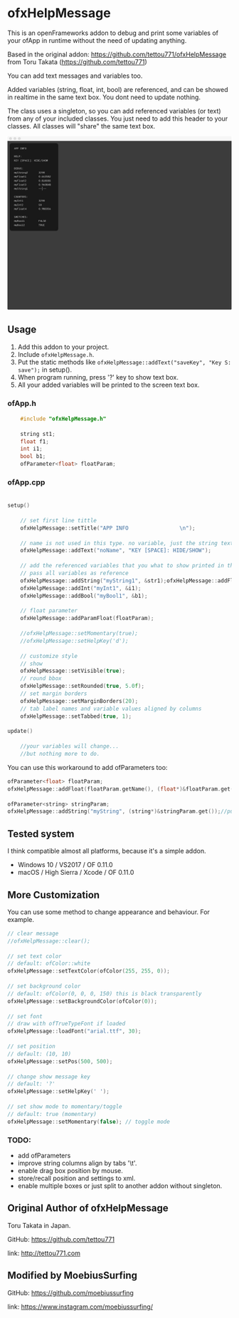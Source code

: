 # ofxHelpMessage

This is an openFrameworks addon to debug and print some variables of your ofApp in runtime without the need of updating anything.
 
Based in the original addon: https://github.com/tettou771/ofxHelpMessage from Toru Takata (https://github.com/tettou771)

You can add text messages and variables too.

Added variables (string, float, int, bool) are referenced, and can be showed in realtime in the same text box.
You dont need to update nothing.

The class uses a singleton, so you can add referenced variables (or text) from any of your included classes. You just need to add this header to your classes. All classes will "share" the same text box.


![Alt text](/screenshot.jpg?raw=true "MoebiusSurfing")


## Usage

1. Add this addon to your project.
1. Include `ofxHelpMessage.h`.
1. Put the static methods like `ofxHelpMessage::addText("saveKey", "Key S: save");` in setup().
1. When program running, press '?' key to show text box.
1. All your added variables will be printed to the screen text box.

### ofApp.h
```cpp
    #include "ofxHelpMessage.h"

    string st1;
    float f1;
    int i1;
    bool b1;
    ofParameter<float> floatParam;
```

### ofApp.cpp
```cpp 

setup()

    // set first line tittle
    ofxHelpMessage::setTitle("APP INFO                \n");
    
    // name is not used in this type. no variable, just the string text
    ofxHelpMessage::addText("noName", "KEY [SPACE]: HIDE/SHOW");
    
    // add the referenced variables that you what to show printed in the screen box
    // pass all variables as reference
    ofxHelpMessage::addString("myString1", &str1);ofxHelpMessage::addFloat("myFloat1 ", &f1);
    ofxHelpMessage::addInt("myInt1", &i1);
    ofxHelpMessage::addBool("myBool1", &b1);
    
    // float parameter
    ofxHelpMessage::addParamFloat(floatParam);

    //ofxHelpMessage::setMomentary(true);
    //ofxHelpMessage::setHelpKey('d');
    
    // customize style
    // show
    ofxHelpMessage::setVisible(true);
    // round bbox
    ofxHelpMessage::setRounded(true, 5.0f);
    // set margin borders
    ofxHelpMessage::setMarginBorders(20);
    // tab label names and variable values aligned by columns
    ofxHelpMessage::setTabbed(true, 1);
    
update()

    //your variables will change...
    //but nothing more to do.
```

You can use this workaround to add ofParameters too:
```cpp 
ofParameter<float> floatParam;
ofxHelpMessage::addFloat(floatParam.getName(), (float*)&floatParam.get());//get name from parameter

ofParameter<string> stringParam;
ofxHelpMessage::addString("myString", (string*)&stringParam.get());//put your custom name
```


## Tested system

I think compatible almost all platforms, because it's a simple addon.
- Windows 10 / VS2017 / OF 0.11.0
- macOS / High Sierra / Xcode / OF 0.11.0


## More Customization

You can use some method to change appearance and behaviour.
For example.

```cpp
// clear message
//ofxHelpMessage::clear();

// set text color
// default: ofColor::white
ofxHelpMessage::setTextColor(ofColor(255, 255, 0));

// set background color
// default: ofColor(0, 0, 0, 150) this is black transparently
ofxHelpMessage::setBackgroundColor(ofColor(0));

// set font
// draw with ofTrueTypeFont if loaded
ofxHelpMessage::loadFont("arial.ttf", 30);

// set position
// default: (10, 10)
ofxHelpMessage::setPos(500, 500);

// change show message key
// default: '?'
ofxHelpMessage::setHelpKey(' ');

// set show mode to momentary/toggle
// default: true (momentary)
ofxHelpMessage::setMomentary(false); // toggle mode

```

### TODO:

+ add ofParameters
+ improve string columns align by tabs '\t'.
+ enable drag box position by mouse.
+ store/recall position and settings to xml.
+ enable multiple boxes or just split to another addon without singleton.


## Original Author of ofxHelpMessage

Toru Takata in Japan.

GitHub: https://github.com/tettou771

link: http://tettou771.com


## Modified by MoebiusSurfing

GitHub: https://github.com/moebiussurfing

link: https://www.instagram.com/moebiussurfing/